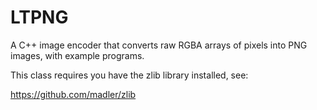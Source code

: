 # LTPNG
A C++ image encoder that converts raw RGBA arrays of pixels into PNG images, with example programs.

This class requires you have the zlib library installed, see:

https://github.com/madler/zlib

